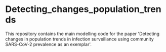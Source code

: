 # Detecting_changes_population_trends
This repository contains the main modelling code for the paper 'Detecting changes in population trends in infection surveillance using community SARS-CoV-2 prevalence as an exemplar'. 
